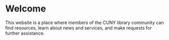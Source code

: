 # Welcome

This website is a place where members of the CUNY library community can find resources, learn about news and services, and make requests for further assistance.

